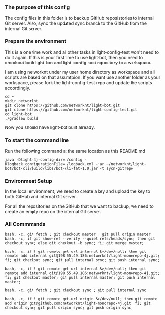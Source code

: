 ### The purpose of this config

The config files in this folder is to backup GitHub reposistories to internal Git server. Also, sync the updated sync branch to the GitHub from the internal Git server.


### Prepare the environment

This is a one time work and all other tasks in light-config-test won't need to do it again. If this is your first
time to use light-bot, then you need to checkout both light-bot and light-config-test repository to a workspace.

I am using networknt under my user home directory as workspace and all scripts are based on that assumtpion. If
you want use another folder as your workspace, please fork the light-config-test repo and update the scripts
accordingly.

```
cd ~
mkdir networknt
git clone https://github.com/networknt/light-bot.git
git clone https://github.com/networknt/light-config-test.git
cd light-bot
./gradlew build
```

Now you should have light-bot built already.

### To start the command line

Run the following command at the same location as this README.md

```
java -Dlight-4j-config-dir=./config -Dlogback.configurationFile=./logback.xml -jar ~/networknt/light-bot/bot-cli/build/libs/bot-cli-fat-1.0.jar -t sycn-gitrepo
```


### Environment Setup

In the local environment, we need to create a key and upload the key to both GitHub and internal Git server.

For all the repositories on the GitHub that we want to backup, we need to create an empty repo on the internal Git server.


### All Commmands

```
bash, -c, git fetch ; git checkout master ; git pull origin master
bash, -c, if git show-ref --verify --quiet refs/heads/sync; then git checkout sync; else git checkout -b sync; fi; git merge master;

bash, -c, if ! git remote get-url internal &>/dev/null; then git remote add internal git@198.55.49.186:networknt/light-monorepo-4j.git; fi; git checkout sync; git pull internal sync; git push internal sync;

bash, -c, if ! git remote get-url internal &>/dev/null; then git remote add internal git@198.55.49.186:networknt/light-monorepo-4j.git; fi; git checkout master; git pull internal master; git push internal master;

bash, -c, git fetch ; git checkout sync ; git pull internal sync

bash, -c, if ! git remote get-url origin &>/dev/null; then git remote add origin git@github.com:networknt/light-monorepo-4j.git; fi; git checkout sync; git pull origin sync; git push origin sync;
```
